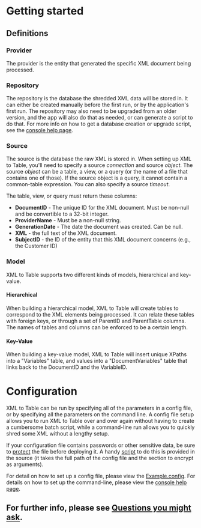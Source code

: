 # Getting started

## Definitions

### Provider
The provider is the entity that generated the specific XML document being processed.

### Repository
The repository is the database the shredded XML data will be stored in. It can either be created manually before the first run, or by the application's first run. The repository may also need to be upgraded from an older version, and the app will also do that as needed, or can generate a script to do that.
For more info on how to get a database creation or upgrade script, see the [console help page](ConsoleRunner/Resources/manpage.txt).

### Source
The source is the database the raw XML is stored in. When setting up XML to Table, you'll need to specify a source _connection_ and source _object_. The source _object_ can be a table, a view, or a query (or the name of a file that contains one of those). If the source object is a query, it cannot contain a common-table expression. You can also specify a source _timeout_.

The table, view, or query must return these columns:
* **DocumentID** - The unique ID for the XML document. Must be non-null and be convertible to a 32-bit integer.
* **ProviderName** - Must be a non-null string.
* **GenerationDate** - The date the document was created. Can be null.
* **XML** - the full text of the XML document.
* **SubjectID** - the ID of the entity that this XML document concerns (e.g., the Customer ID)

### Model

XML to Table supports two different kinds of models, hierarchical and key-value.

#### Hierarchical
When building a hierarchical model, XML to Table will create tables to correspond to the XML elements being processed. It can relate these tables with foreign keys, or through a set of ParentID and ParentTable columns. The names of tables and columns can be enforced to be a certain length.

#### Key-Value
When building a key-value model, XML to Table will insert unique XPaths into a "Variables" table, and values into a "DocumentVariables" table that links back to the DocumentID and the VariableID.

# Configuration

XML to Table can be run by specifying all of the parameters in a config file, or by specifying all the parameters on the command line. A config file setup allows you to run XML to Table over and over again without having to create a cumbersome batch script, while a command-line run allows you to quickly shred some XML without a lengthy setup.

If your configuration file contains passwords or other sensitive data, be sure to [protect](https://msdn.microsoft.com/en-us/library/hh8x3tas(v=vs.100).aspx) the file before deploying it. A handy [script](protect_config.bat) to do this is provided in the source (it takes the full path of the config file and the section to encrypt as arguments).

For detail on how to set up a config file, please view the [Example.config](ConsoleRunner/Example.config).
For details on how to set up the command-line, please view the [console help page](ConsoleRunner/Resources/manpage.txt).

## For further info, please see [Questions you might ask](Questions-you-might-ask.md).
